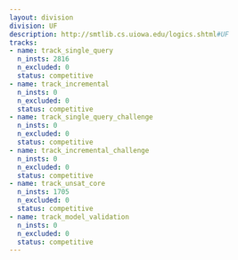 ```yaml
---
layout: division
division: UF
description: http://smtlib.cs.uiowa.edu/logics.shtml#UF
tracks:
- name: track_single_query
  n_insts: 2816
  n_excluded: 0
  status: competitive
- name: track_incremental
  n_insts: 0
  n_excluded: 0
  status: competitive
- name: track_single_query_challenge
  n_insts: 0
  n_excluded: 0
  status: competitive
- name: track_incremental_challenge
  n_insts: 0
  n_excluded: 0
  status: competitive
- name: track_unsat_core
  n_insts: 1705
  n_excluded: 0
  status: competitive
- name: track_model_validation
  n_insts: 0
  n_excluded: 0
  status: competitive
---
```


